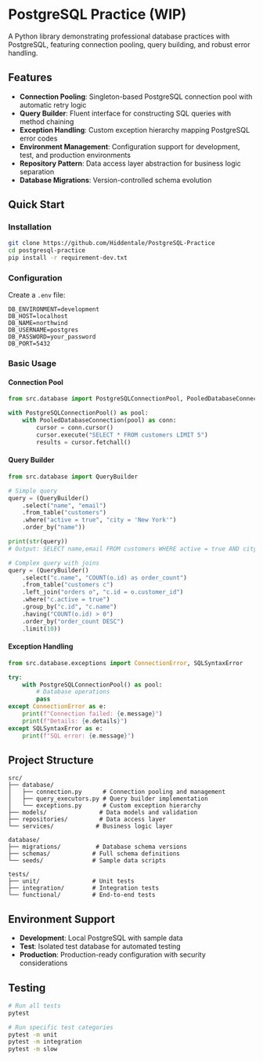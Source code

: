 # PostgreSQL Practice (WIP)

A Python library demonstrating professional database practices with PostgreSQL, featuring connection pooling, query building, and robust error handling.

## Features

- **Connection Pooling**: Singleton-based PostgreSQL connection pool with automatic retry logic
- **Query Builder**: Fluent interface for constructing SQL queries with method chaining
- **Exception Handling**: Custom exception hierarchy mapping PostgreSQL error codes
- **Environment Management**: Configuration support for development, test, and production environments
- **Repository Pattern**: Data access layer abstraction for business logic separation
- **Database Migrations**: Version-controlled schema evolution

## Quick Start

### Installation

```bash
git clone https://github.com/Hiddentale/PostgreSQL-Practice
cd postgresql-practice
pip install -r requirement-dev.txt
```

### Configuration

Create a `.env` file:
```env
DB_ENVIRONMENT=development
DB_HOST=localhost
DB_NAME=northwind
DB_USERNAME=postgres
DB_PASSWORD=your_password
DB_PORT=5432
```

### Basic Usage

#### Connection Pool
```python
from src.database import PostgreSQLConnectionPool, PooledDatabaseConnection

with PostgreSQLConnectionPool() as pool:
    with PooledDatabaseConnection(pool) as conn:
        cursor = conn.cursor()
        cursor.execute("SELECT * FROM customers LIMIT 5")
        results = cursor.fetchall()
```

#### Query Builder
```python
from src.database import QueryBuilder

# Simple query
query = (QueryBuilder()
    .select("name", "email")
    .from_table("customers")
    .where("active = true", "city = 'New York'")
    .order_by("name"))

print(str(query))
# Output: SELECT name,email FROM customers WHERE active = true AND city = 'New York' ORDER BY name

# Complex query with joins
query = (QueryBuilder()
    .select("c.name", "COUNT(o.id) as order_count")
    .from_table("customers c")
    .left_join("orders o", "c.id = o.customer_id")
    .where("c.active = true")
    .group_by("c.id", "c.name")
    .having("COUNT(o.id) > 0")
    .order_by("order_count DESC")
    .limit(10))
```

#### Exception Handling
```python
from src.database.exceptions import ConnectionError, SQLSyntaxError

try:
    with PostgreSQLConnectionPool() as pool:
        # Database operations
        pass
except ConnectionError as e:
    print(f"Connection failed: {e.message}")
    print(f"Details: {e.details}")
except SQLSyntaxError as e:
    print(f"SQL error: {e.message}")
```

## Project Structure

```
src/
├── database/
│   ├── connection.py      # Connection pooling and management
│   ├── query_executors.py # Query builder implementation
│   └── exceptions.py      # Custom exception hierarchy
├── models/               # Data models and validation
├── repositories/         # Data access layer
└── services/            # Business logic layer

database/
├── migrations/          # Database schema versions
├── schemas/            # Full schema definitions
└── seeds/              # Sample data scripts

tests/
├── unit/               # Unit tests
├── integration/        # Integration tests
└── functional/         # End-to-end tests
```

## Environment Support

- **Development**: Local PostgreSQL with sample data
- **Test**: Isolated test database for automated testing  
- **Production**: Production-ready configuration with security considerations

## Testing

```bash
# Run all tests
pytest

# Run specific test categories
pytest -m unit
pytest -m integration
pytest -m slow
```
